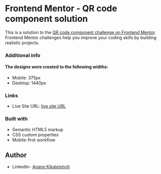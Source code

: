 # Frontend Mentor - QR code component solution

This is a solution to the [QR code component challenge on Frontend Mentor](https://www.frontendmentor.io/challenges/qr-code-component-iux_sIO_H). Frontend Mentor challenges help you improve your coding skills by building realistic projects. 

### Additional info

#### The designs were created to the following widths:

- Mobile: 375px
- Desktop: 1440px

### Links

- Live Site URL: [live site URL](https://ananok.github.io/qr-component/)

### Built with

- Semantic HTML5 markup
- CSS custom properties
- Mobile-first workflow

## Author

- LinkedIn- [Anano Kikaleishvili](https://www.linkedin.com/feed/)



